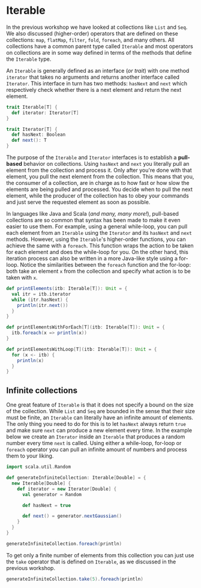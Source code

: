 Iterable
========

In the previous workshop we have looked at collections like `List` and `Seq`. We also discussed (higher-order) operators that are defined on these collections: `map`, `flatMap`, `filter`, `fold`, `foreach`, and many others. All collections have a common parent type called `Iterable` and most operators on collections are in some way defined in terms of the methods that define the `Iterable` type.

An `Iterable` is generally defined as an interface (*or trait*) with one method `iterator` that takes no arguments and returns another interface called `Iterator`. This interface in turn has two methods: `hasNext` and `next` which respectively check whether there is a next element and return the next element. 

```scala
trait Iterable[T] {
  def iterator: Iterator[T]
}

trait Iterator[T] {
  def hasNext: Boolean
  def next(): T
}
```

The purpose of the `Iterable` and `Iterator` interfaces is to establish a **pull-based** behavior on collections. Using `hasNext` and `next` you literally pull an element from the collection and process it. Only after you're done with that element, you pull the next element from the collection. This means that you, the consumer of a collection, are in charge as to how fast or how slow the elements are being pulled and processed. You decide when to pull the next element, while the producer of the collection has to obey your commands and just serve the requested element as soon as possible.

In languages like Java and Scala (*and many, many more!*), pull-based collections are so common that syntax has been made to make it even easier to use them. For example, using a general while-loop, you can pull each element from an `Iterable` using the `Iterator` and its `hasNext` and `next` methods. However, using the `Iterable`'s higher-order functions, you can achieve the same with a `foreach`. This function wraps the action to be taken for each element and does the while-loop for you. On the other hand, this iteration process can also be written in a more Java-like style using a for-loop. Notice the similarities between the `foreach` function and the for-loop: both take an element `x` from the collection and specify what action is to be taken with `x`.

```scala
def printElements(itb: Iterable[T]): Unit = {
  val itr = itb.iterator
  while (itr.hasNext) {
    println(itr.next())
  }
}

def printElementsWithForEach[T](itb: Iterable[T]): Unit = {
  itb.foreach(x => println(x))
}

def printElementsWithLoop[T](itb: Iterable[T]): Unit = {
  for (x <- itb) {
    println(x)
  }
}
```


Infinite collections
--------------------
One great feature of `Iterable` is that it does not specify a bound on the size of the collection. While `List` and `Seq` are bounded in the sense that their size must be finite, an `Iterable` can literally have an infinite amount of elements. The only thing you need to do for this is to let `hasNext` always return `true` and make sure `next` can produce a new element every time. In the example below we create an `Iterator` inside an `Iterable` that produces a random number every time `next` is called. Using either a while-loop, for-loop or `foreach` operator you can pull an infinite amount of numbers and process them to your liking.

```scala
import scala.util.Random

def generateInfiniteCollection: Iterable[Double] = {
  new Iterable[Double] {
    def iterator = new Iterator[Double] {
      val generator = Random

      def hasNext = true

      def next() = generator.nextGaussian()
    }
  }
}

generateInfiniteCollection.foreach(println)
```

To get only a finite number of elements from this collection you can just use the `take` operator that is defined on `Iterable`, as we discussed in the previous workshop.

```scala
generateInfiniteCollection.take(5).foreach(println)
```

